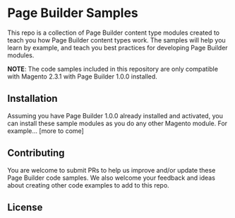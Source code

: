 # Page Builder Samples

This repo is a collection of Page Builder content type modules created to teach you how Page Builder content types work. The samples will help you learn by example, and teach you best practices for developing Page Builder modules.

**NOTE**: The code samples included in this repository are only compatible with Magento 2.3.1 with Page Builder 1.0.0 installed.

## Installation

Assuming you have Page Builder 1.0.0 already installed and activated, you can install these sample modules as you do any other Magento module. For example... [more to come] 

## Contributing

You are welcome to submit PRs to help us improve and/or update these Page Builder code samples. We also welcome your feedback and ideas about creating other code examples to add to this repo. 

## License





